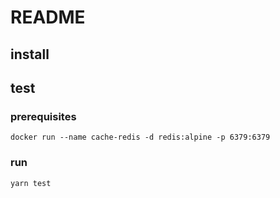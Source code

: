 # README

## install

## test

### prerequisites

    docker run --name cache-redis -d redis:alpine -p 6379:6379 

### run

    yarn test
